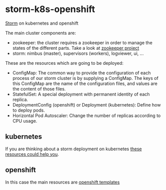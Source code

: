 # storm-k8s-openshift

[Storm](http://storm.apache.org/) on kubernetes and openshift

The main cluster components are:

- zookeeper: the cluster requires a zookeeper in order to manage the states of the different parts. Take a look at [zookeeper project]()
- storm: nimbus (master), supervisors (workers), logviewer, ui, ...

These are the resources which are going to be deployed:

- ConfigMap: The common way to provide the configuration of each process of our storm cluster is by supplying a ConfigMap.
The keys of this ConfigMap are the name of the configuration files, and values are the content of those files.
- StatefulSet: A special deployment with permanent identity of each replica.
- DeploymentConfig (openshift) or Deployment (kubernetes): Define how to deploy pods.
- Horizontal Pod Autoscaler: Change the number of replicas according to CPU usage.

## kubernetes

If you are thinking about a storm deployment on kubernetes [these resources could help you](kubernetes).

## openshift

In this case the main resources are [openshift templates](openshift)
